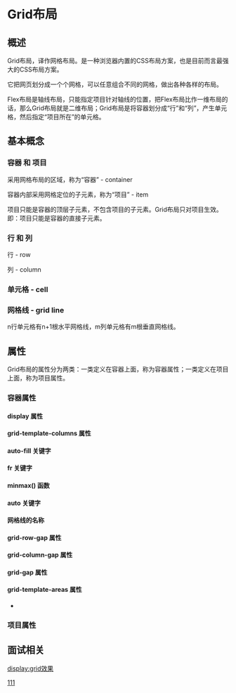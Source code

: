 # Grid布局

## 概述

Grid布局，译作网格布局。是一种浏览器内置的CSS布局方案，也是目前而言最强大的CSS布局方案。

它把网页划分成一个个网格，可以任意组合不同的网格，做出各种各样的布局。

Flex布局是轴线布局，只能指定项目针对轴线的位置，把Flex布局比作一维布局的话，那么Grid布局就是二维布局；Grid布局是将容器划分成“行”和“列”，产生单元格，然后指定“项目所在”的单元格。

## 基本概念

### 容器 和 项目

采用网格布局的区域，称为“容器” - container

容器内部采用网格定位的子元素，称为“项目” - item

项目只能是容器的顶层子元素，不包含项目的子元素。Grid布局只对项目生效。即：项目只能是容器的直接子元素。

### 行 和 列

行 - row

列 - column

### 单元格 - cell

### 网格线 - grid line

n行单元格有n+1根水平网格线，m列单元格有m根垂直网格线。

## 属性

Grid布局的属性分为两类：一类定义在容器上面，称为容器属性；一类定义在项目上面，称为项目属性。

### 容器属性

#### display 属性

#### grid-template-columns 属性

#### auto-fill 关键字

#### fr 关键字

#### minmax() 函数

#### auto 关键字

#### 网格线的名称

#### grid-row-gap 属性

#### grid-column-gap 属性

#### grid-gap 属性

#### grid-template-areas 属性

-

### 项目属性

## 面试相关

[display:grid效果](https://codesandbox.io/s/focused-meadow-jk4ps?file=/index.css)

[111](https://codesandbox.io/s/focused-meadow-jk4ps?file=/index.css)
